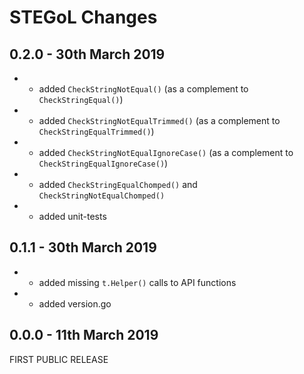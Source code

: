 # **STEGoL** Changes

## 0.2.0 - 30th March 2019

* + added ``CheckStringNotEqual()`` (as a complement to ``CheckStringEqual()``)
* + added ``CheckStringNotEqualTrimmed()`` (as a complement to ``CheckStringEqualTrimmed()``)
* + added ``CheckStringNotEqualIgnoreCase()`` (as a complement to ``CheckStringEqualIgnoreCase()``)
* + added ``CheckStringEqualChomped()`` and ``CheckStringNotEqualChomped()``
* + added unit-tests

## 0.1.1 - 30th March 2019

* + added missing ``t.Helper()`` calls to API functions
* + added version.go

## 0.0.0 - 11th March 2019

FIRST PUBLIC RELEASE

